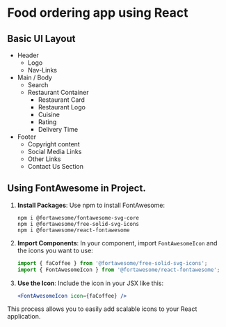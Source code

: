 # Food ordering app using React

## Basic UI Layout

- Header
  - Logo
  - Nav-Links
- Main / Body
  - Search
  - Restaurant Container
    - Restaurant Card
    - Restaurant Logo
    - Cuisine
    - Rating
    - Delivery Time
- Footer
  - Copyright content
  - Social Media Links
  - Other Links
  - Contact Us Section

## Using FontAwesome in Project.

1. **Install Packages**:
   Use npm to install FontAwesome:

   ```
   npm i @fortawesome/fontawesome-svg-core
   npm i @fortawesome/free-solid-svg-icons
   npm i @fortawesome/react-fontawesome
   ```

2. **Import Components**:
   In your component, import `FontAwesomeIcon` and the icons you want to use:

   ```javascript
   import { faCoffee } from '@fortawesome/free-solid-svg-icons';
   import { FontAwesomeIcon } from '@fortawesome/react-fontawesome';
   ```

3. **Use the Icon**:
   Include the icon in your JSX like this:
   ```jsx
   <FontAwesomeIcon icon={faCoffee} />
   ```

This process allows you to easily add scalable icons to your React application.
